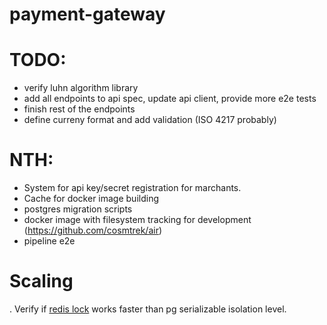 # payment-gateway

# TODO:
* verify luhn algorithm library
* add all endpoints to api spec, update api client, provide more e2e tests
* finish rest of the endpoints
* define curreny format and add validation (ISO 4217 probably)

# NTH:
* System for api key/secret registration for marchants.
* Cache for docker image building
* postgres migration scripts
* docker image with filesystem tracking for development (https://github.com/cosmtrek/air)
* pipeline e2e

# Scaling
. Verify if [redis lock](https://github.com/bsm/redislock) works faster than pg serializable isolation level.

